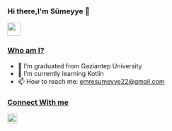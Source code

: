 
### Hi there,I'm Sümeyye 👋

<img src="https://raw.githubusercontent.com/MartinHeinz/MartinHeinz/master/wave.gif" align="center" width="30px">

### <ins> Who am I?</ins>


- 🔭 I’m graduated from Gaziantep University
- 🌱 I’m currently learning Kotlin
- 📫 How to reach me: emresumeyye22@gmail.com

### <ins>Connect With me</ins>


[<img height="22" width="22" src="https://unpkg.com/simple-icons@v7/icons/linkedin.svg"/>][linkedin]

[linkedin]:https://www.linkedin.com/in/s%C3%BCmeyye-emre-4b24071a0/
